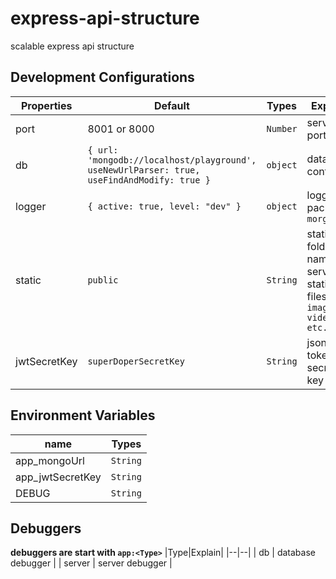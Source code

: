 # express-api-structure
scalable express api structure

## Development Configurations
|Properties|Default|Types|Explain|
|--|--|--|--|
| port | 8001 or 8000 | `Number` | server port |
| db | `{ url: 'mongodb://localhost/playground', useNewUrlParser: true, useFindAndModify: true }` | `object` | database configs |
| logger | ` { active: true, level: "dev" } ` | `object` | logger package: `morgan` |
| static | `public` | `String` | static folder name to serve static files `images, videos etc...` |
| jwtSecretKey | `superDoperSecretKey` | `String` | json web token secret key |

## Environment Variables
|name|Types|
|--|--|
| app_mongoUrl | `String` |
| app_jwtSecretKey | `String` |
| DEBUG | `String` |

## Debuggers
**debuggers are start with `app:<Type>`**
|Type|Explain|
|--|--|
| db | database debugger |
| server | server debugger |
